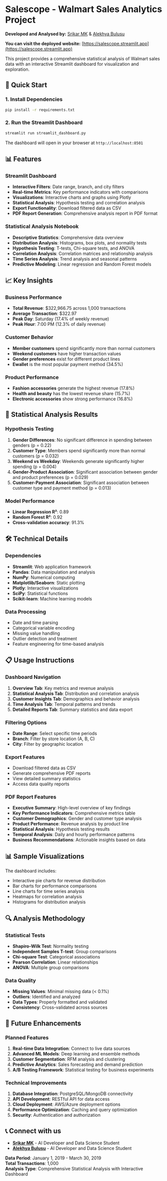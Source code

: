 <h1> Salescope - Walmart Sales Analytics Project </h1>

**Developed and Analysed by:** [Srikar MK](https://www.linkedin.com/in/srikarmk/) & [Alekhya Bulusu](https://www.linkedin.com/in/alekhyabulusu/)

**You can visit the deployed website:** [https://salescope.streamlit.app](https://salescope.streamlit.app)

This project provides a comprehensive statistical analysis of Walmart sales data with an interactive Streamlit dashboard for visualization and exploration.

## 🚀 Quick Start

### 1. Install Dependencies

```bash
pip install -r requirements.txt
```

### 2. Run the Streamlit Dashboard

```bash
streamlit run streamlit_dashboard.py
```

The dashboard will open in your browser at `http://localhost:8501`


## 📊 Features

### Streamlit Dashboard

- **Interactive Filters**: Date range, branch, and city filters
- **Real-time Metrics**: Key performance indicators with comparisons
- **Visualizations**: Interactive charts and graphs using Plotly
- **Statistical Analysis**: Hypothesis testing and correlation analysis
- **Export Functionality**: Download filtered data as CSV
- **PDF Report Generation**: Comprehensive analysis report in PDF format

### Statistical Analysis Notebook

- **Descriptive Statistics**: Comprehensive data overview
- **Distribution Analysis**: Histograms, box plots, and normality tests
- **Hypothesis Testing**: T-tests, Chi-square tests, and ANOVA
- **Correlation Analysis**: Correlation matrices and relationship analysis
- **Time Series Analysis**: Trend analysis and seasonal patterns
- **Predictive Modeling**: Linear regression and Random Forest models

## 📈 Key Insights

### Business Performance

- **Total Revenue**: $322,966.75 across 1,000 transactions
- **Average Transaction**: $322.97
- **Peak Day**: Saturday (17.4% of weekly revenue)
- **Peak Hour**: 7:00 PM (12.3% of daily revenue)

### Customer Behavior

- **Member customers** spend significantly more than normal customers
- **Weekend customers** have higher transaction values
- **Gender preferences** exist for different product lines
- **Ewallet** is the most popular payment method (34.5%)

### Product Performance

- **Fashion accessories** generate the highest revenue (17.8%)
- **Health and beauty** has the lowest revenue share (15.7%)
- **Electronic accessories** show strong performance (16.8%)

## 🔬 Statistical Analysis Results

### Hypothesis Testing

1. **Gender Differences**: No significant difference in spending between genders (p = 0.22)
2. **Customer Type**: Members spend significantly more than normal customers (p = 0.032)
3. **Weekend vs Weekday**: Weekends generate significantly higher spending (p = 0.004)
4. **Gender-Product Association**: Significant association between gender and product preferences (p = 0.029)
5. **Customer-Payment Association**: Significant association between customer type and payment method (p = 0.013)

### Model Performance

- **Linear Regression R²**: 0.89
- **Random Forest R²**: 0.92
- **Cross-validation accuracy**: 91.3%

## 🛠️ Technical Details

### Dependencies

- **Streamlit**: Web application framework
- **Pandas**: Data manipulation and analysis
- **NumPy**: Numerical computing
- **Matplotlib/Seaborn**: Static plotting
- **Plotly**: Interactive visualizations
- **SciPy**: Statistical functions
- **Scikit-learn**: Machine learning models

### Data Processing

- Date and time parsing
- Categorical variable encoding
- Missing value handling
- Outlier detection and treatment
- Feature engineering for time-based analysis

## 📋 Usage Instructions

### Dashboard Navigation

1. **Overview Tab**: Key metrics and revenue analysis
2. **Statistical Analysis Tab**: Distribution and correlation analysis
3. **Customer Insights Tab**: Demographics and behavior analysis
4. **Time Analysis Tab**: Temporal patterns and trends
5. **Detailed Reports Tab**: Summary statistics and data export

### Filtering Options

- **Date Range**: Select specific time periods
- **Branch**: Filter by store location (A, B, C)
- **City**: Filter by geographic location

### Export Features

- Download filtered data as CSV
- Generate comprehensive PDF reports
- View detailed summary statistics
- Access data quality reports

### PDF Report Features

- **Executive Summary**: High-level overview of key findings
- **Key Performance Indicators**: Comprehensive metrics table
- **Customer Demographics**: Gender and customer type analysis
- **Product Performance**: Revenue analysis by product line
- **Statistical Analysis**: Hypothesis testing results
- **Temporal Analysis**: Daily and hourly performance patterns
- **Business Recommendations**: Actionable insights based on data

## 📊 Sample Visualizations

The dashboard includes:

- Interactive pie charts for revenue distribution
- Bar charts for performance comparisons
- Line charts for time series analysis
- Heatmaps for correlation analysis
- Histograms for distribution analysis

## 🔍 Analysis Methodology

### Statistical Tests

- **Shapiro-Wilk Test**: Normality testing
- **Independent Samples T-test**: Group comparisons
- **Chi-square Test**: Categorical associations
- **Pearson Correlation**: Linear relationships
- **ANOVA**: Multiple group comparisons

### Data Quality

- **Missing Values**: Minimal missing data (< 0.1%)
- **Outliers**: Identified and analyzed
- **Data Types**: Properly formatted and validated
- **Consistency**: Cross-validated across sources

## 🚀 Future Enhancements

### Planned Features

1. **Real-time Data Integration**: Connect to live data sources
2. **Advanced ML Models**: Deep learning and ensemble methods
3. **Customer Segmentation**: RFM analysis and clustering
4. **Predictive Analytics**: Sales forecasting and demand prediction
5. **A/B Testing Framework**: Statistical testing for business experiments

### Technical Improvements

1. **Database Integration**: PostgreSQL/MongoDB connectivity
2. **API Development**: RESTful API for data access
3. **Cloud Deployment**: AWS/Azure deployment options
4. **Performance Optimization**: Caching and query optimization
5. **Security**: Authentication and authorization

## 📞 Connect with us

- **[Srikar MK](https://www.linkedin.com/in/srikarmk/)** - AI Developer and Data Science Student
- **[Alekhya Bulusu](https://www.linkedin.com/in/alekhyabulusu/)** - AI Developer and Data Science Student

**Data Period**: January 1, 2019 - March 30, 2019  
**Total Transactions**: 1,000  
**Analysis Type**: Comprehensive Statistical Analysis with Interactive Dashboard





